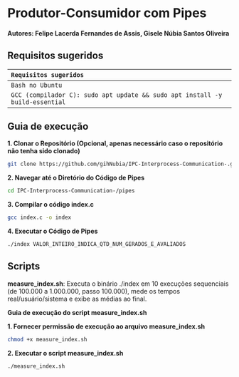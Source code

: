 # Produtor-Consumidor com Pipes

#### Autores: Felipe Lacerda Fernandes de Assis, Gisele Núbia Santos Oliveira

## Requisitos sugeridos

| `Requisitos sugeridos`                                                       |
| :--------------------------------------------------------------------------- |
| `Bash no Ubuntu`                                                             |
| `GCC (compilador C): sudo apt update && sudo apt install -y build-essential` |

## Guia de execução

**1. Clonar o Repositório (Opcional, apenas necessário caso o repositório não tenha sido clonado)**

```bash
git clone https://github.com/gihNubia/IPC-Interprocess-Communication-.git
```

**2. Navegar até o Diretório do Código de Pipes**

```bash
cd IPC-Interprocess-Communication-/pipes
```

**3. Compilar o código index.c**

```bash
gcc index.c -o index
```

**4. Executar o Código de Pipes**

```bash
./index VALOR_INTEIRO_INDICA_QTD_NUM_GERADOS_E_AVALIADOS
```

## Scripts

**measure_index.sh**: Executa o binário ./index em 10 execuções sequenciais (de 100.000 a 1.000.000, passo 100.000), mede os tempos real/usuário/sistema e exibe as médias ao final.

**Guia de execução do script measure_index.sh**

**1. Fornecer permissão de execução ao arquivo measure_index.sh**

```bash
chmod +x measure_index.sh
```

**2. Executar o script measure_index.sh**

```bash
./measure_index.sh
```
